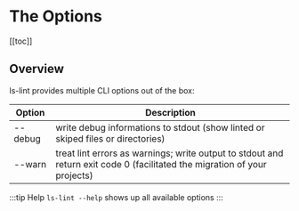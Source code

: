 # The Options

[[toc]]

## Overview

ls-lint provides multiple CLI options out of the box:

| Option | Description                                                                                                               |
|--------|---------------------------------------------------------------------------------------------------------------------------| 
| --debug | write debug informations to stdout (show linted or skiped files or directories)                                           |
| --warn | treat lint errors as warnings; write output to stdout and return exit code 0 (facilitated the migration of your projects) |

:::tip Help
`ls-lint --help` shows up all available options 
:::